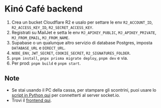 # Kinó Café backend

1. Crea un bucket Cloudflare R2 e usalo per settare le env `R2_ACCOUNT_ID`, `R2_ACCESS_KEY_ID`, `R2_SECRET_ACCESS_KEY`.
2. Registrati su MailJet e setta le env `MJ_APIKEY_PUBLIC`, `MJ_APIKEY_PRIVATE`, `MJ_FROM_EMAIL`, `MJ_FROM_NAME`.
3. Supabase o un qualunque altro servizio di database Postgres, imposta `DATABASE_URL` e `DIRECT_URL`.
4. `NODE_ENV`, `JWT_SECRET`, `COOKIE_SECRET`, `R2_SIGNATURES_FOLDER`.
5. `pnpm install`, `pnpx prisma migrate deploy`, `pnpm dev` e via.
6. Per prod: `pnpm build` e `pnpm start`.

## Note

- Se stai usando il PC della cassa, per stampare gli scontrini, puoi usare lo [script in Python qui](https://github.com/alessandroamella/kino-manager-printer) per connetterti al server socket.io.
- Trovi il [frontend qui](https://github.com/alessandroamella/kino-manager-fe).
